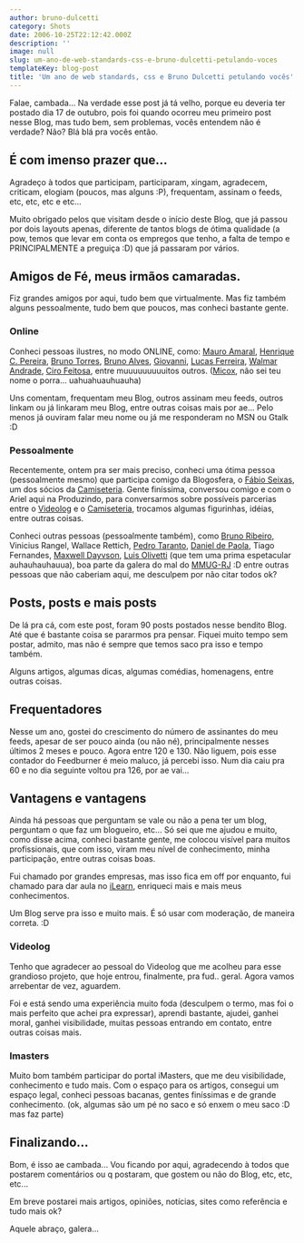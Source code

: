 ```yaml
---
author: bruno-dulcetti
category: Shots
date: 2006-10-25T22:12:42.000Z
description: ''
image: null
slug: um-ano-de-web-standards-css-e-bruno-dulcetti-petulando-voces
templateKey: blog-post
title: 'Um ano de web standards, css e Bruno Dulcetti petulando vocês'
---
```


Falae, cambada... Na verdade esse post já tá velho, porque eu deveria ter postado dia 17 de outubro, pois foi quando ocorreu meu primeiro post nesse Blog, mas tudo bem, sem problemas, vocês entendem não é verdade? Não? Blá blá pra vocês então.

## É com imenso prazer que...

Agradeço à todos que participam, participaram, xingam, agradecem, criticam, elogiam (poucos, mas alguns :P), frequentam, assinam o feeds, etc, etc, etc e etc...

Muito obrigado pelos que visitam desde o início deste Blog, que já passou por dois layouts apenas, diferente de tantos blogs de ótima qualidade (a pow, temos que levar em conta os empregos que tenho, a falta de tempo e PRINCIPALMENTE a preguiça :D) que já passaram por vários.

## Amigos de Fé, meus irmãos camaradas.

Fiz grandes amigos por aqui, tudo bem que virtualmente. Mas fiz também alguns pessoalmente, tudo bem que poucos, mas conheci bastante gente.

### Online

Conheci pessoas ilustres, no modo ONLINE, como: <a href="http://www.carreirasolo.org/archives/mauro_amaral_biogra.html">Mauro Amaral</a>, <a href="http://revolucao.etc.br">Henrique C. Pereira</a>, <a href="http://brunotorres.net">Bruno Torres</a>, <a href="http://brunoalves.eti.br">Bruno Alves</a>, <a href="http://www.bitfrito.com/">Giovanni</a>, <a href="http://lucasferreira.com">Lucas Ferreira</a>, <a href="http://fatorw.com">Walmar Andrade</a>, <a href="http://cirofeitosa.com.br">Ciro Feitosa</a>, entre muuuuuuuuuitos outros. (<a href="http://elmicox.blogspot.com/">Micox</a>, não sei teu nome o porra... uahuahuauhuauha)

Uns comentam, frequentam meu Blog, outros assinam meu feeds, outros linkam ou já linkaram meu Blog, entre outras coisas mais por ae... Pelo menos já ouviram falar meu nome ou já me responderam no MSN ou Gtalk :D

### Pessoalmente

Recentemente, ontem pra ser mais preciso, conheci uma ótima pessoa (pessoalmente mesmo) que participa comigo da Blogosfera, o <a href="http://fabioseixas.com.br/blog/">Fábio Seixas</a>, um dos sócios da <a href="http://www.camiseteria.com/?ref=brunodulcetti">Camiseteria</a>. Gente finíssima, conversou comigo e com o Ariel aqui na Produzindo, para conversarmos sobre possíveis parcerias entre o <a href="http://www.videolog.tv">Videolog</a> e o <a href="http://www.camiseteria.com/?ref=brunodulcetti">Camiseteria</a>, trocamos algumas figurinhas, idéias, entre outras coisas.

Conheci outras pessoas (pessoalmente também), como <a href="http://brunoribeiro.net/">Bruno Ribeiro</a>, Vinicius Rangel, Wallace Rettich, <a href="http://www.zigzigza.com.br">Pedro Taranto</a>, <a href="http://www.danieldepaola.com/">Daniel de Paola</a>, Tiago Fernandes, <a href="http://www.dayvson.com/">Maxwell Dayvson</a>, <a href="http://www.orassociados.com/mhz">Luis Olivetti</a> (que tem uma prima espetacular auhauhauhauua), boa parte da galera do mal do <a href="http://www.mmug-rj.com.br/">MMUG-RJ</a> :D entre outras pessoas que não caberiam aqui, me desculpem por não citar todos ok?

## Posts, posts e mais posts

De lá pra cá, com este post, foram 90 posts postados nesse bendito Blog. Até que é bastante coisa se pararmos pra pensar. Fiquei muito tempo sem postar, admito, mas não é sempre que temos saco pra isso e tempo também.

Alguns artigos, algumas dicas, algumas comédias, homenagens, entre outras coisas.

## Frequentadores

Nesse um ano, gostei do crescimento do número de assinantes do meu feeds, apesar de ser pouco ainda (ou não né), principalmente nesses últimos 2 meses e pouco. Agora entre 120 e 130. Não liguem, pois esse contador do Feedburner é meio maluco, já percebi isso. Num dia caiu pra 60 e no dia seguinte voltou pra 126, por ae vai...

## Vantagens e vantagens

Ainda há pessoas que perguntam se vale ou não a pena ter um blog, perguntam o que faz um blogueiro, etc... Só sei que me ajudou e muito, como disse acima, conheci bastante gente, me colocou visível para muitos profissionais, que com isso, viram meu nível de conhecimento, minha participação, entre outras coisas boas.

Fui chamado por grandes empresas, mas isso fica em off por enquanto, fui chamado para dar aula no <a href="http://ilearn.com.br">iLearn</a>, enriqueci mais e mais meus conhecimentos.

Um Blog serve pra isso e muito mais. É só usar com moderação, de maneira correta. :D

### Videolog

Tenho que agradecer ao pessoal do Videolog que me acolheu para esse grandioso projeto, que hoje entrou, finalmente, pra fud.. geral. Agora vamos arrebentar de vez, aguardem.

Foi e está sendo uma experiência muito foda (desculpem o termo, mas foi o mais perfeito que achei pra expressar), aprendi bastante, ajudei, ganhei moral, ganhei visibilidade, muitas pessoas entrando em contato, entre outras coisas mais.

### Imasters

Muito bom também participar do portal iMasters, que me deu visibilidade, conhecimento e tudo mais. Com o espaço para os artigos, consegui um espaço legal, conheci pessoas bacanas, gentes finíssimas e de grande conhecimento. (ok, algumas são um pé no saco e só enxem o meu saco :D mas faz parte)

## Finalizando...

Bom, é isso ae cambada... Vou ficando por aqui, agradecendo à todos que postarem comentários ou q postaram, que gostem ou não do Blog, etc, etc, etc...

Em breve postarei mais artigos, opiniões, notícias, sites como referência e tudo mais ok?

Aquele abraço, galera...
